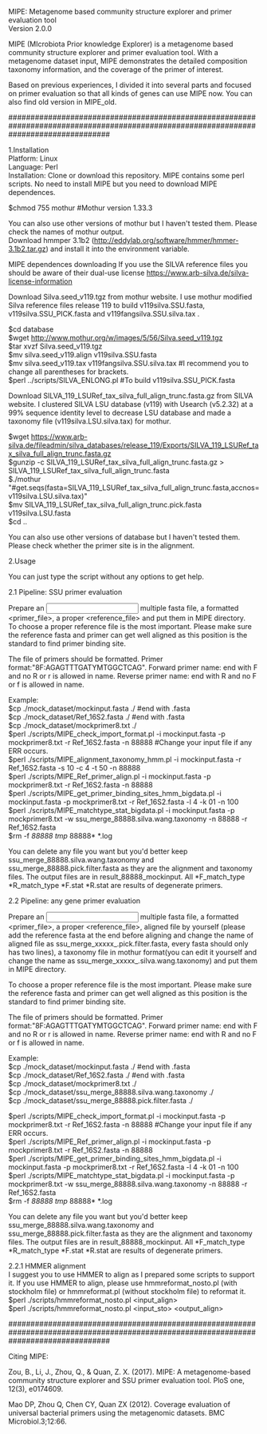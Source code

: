 MIPE: Metagenome based community structure explorer and primer evaluation tool  
Version 2.0.0  
  
MIPE (MIcrobiota Prior knowledge Explorer) is a metagenome based community structure explorer and primer evaluation tool. With a metagenome dataset input, MIPE demonstrates the detailed composition taxonomy information, and the coverage of the primer of interest.  

Based on previous experiences, I divided it into several parts and focused on primer evaluation so that all kinds of genes can use MIPE now. You can also find old version in MIPE_old.  

#######################################################################################################################################  

1.Installation  
Platform: Linux  
Language: Perl  
Installation: Clone or download this repository. MIPE contains some perl scripts. No need to install MIPE but you need to download MIPE dependences.  
  
$chmod 755 mothur #Mothur version 1.33.3  
  
You can also use other versions of mothur but I haven't tested them. Please check the names of mothur output.  
Download hmmper 3.1b2 (http://eddylab.org/software/hmmer/hmmer-3.1b2.tar.gz) and install it into the environment variable.  

MIPE dependences downloading If you use the SILVA reference files you should be aware of their dual-use license https://www.arb-silva.de/silva-license-information  

Download Silva.seed_v119.tgz from mothur website. I use mothur modified Silva reference files release 119 to build v119silva.SSU.fasta, v119silva.SSU_PICK.fasta and v119fangsilva.SSU.silva.tax .  

$cd database  
$wget http://www.mothur.org/w/images/5/56/Silva.seed_v119.tgz  
$tar xvzf Silva.seed_v119.tgz  
$mv silva.seed_v119.align v119silva.SSU.fasta  
$mv silva.seed_v119.tax v119fangsilva.SSU.silva.tax #I recommend you to change all parentheses for brackets.  
$perl ../scripts/SILVA_ENLONG.pl #To build v119silva.SSU_PICK.fasta  

Download SILVA_119_LSURef_tax_silva_full_align_trunc.fasta.gz from SILVA website. I clustered SILVA LSU database (v119) with Usearch (v5.2.32) at a 99% sequence identity level to decrease LSU database and made a taxonomy file (v119silva.LSU.silva.tax) for mothur.  
  
$wget https://www.arb-silva.de/fileadmin/silva_databases/release_119/Exports/SILVA_119_LSURef_tax_silva_full_align_trunc.fasta.gz  
$gunzip -c SILVA_119_LSURef_tax_silva_full_align_trunc.fasta.gz > SILVA_119_LSURef_tax_silva_full_align_trunc.fasta  
$./mothur "#get.seqs(fasta=SILVA_119_LSURef_tax_silva_full_align_trunc.fasta,accnos=v119silva.LSU.silva.tax)"  
$mv SILVA_119_LSURef_tax_silva_full_align_trunc.pick.fasta v119silva.LSU.fasta   
$cd ..  

You can also use other versions of database but I haven't tested them. Please check whether the primer site is in the alignment.  
  
  
2.Usage  

You can just type the script without any options to get help.  
  
2.1 Pipeline: SSU primer evaluation  

Prepare an <input> multiple fasta file, a formatted <primer_file>, a proper <reference_file> and put them in MIPE directory.  
To choose a proper reference file is the most important. Please make sure the reference fasta and primer can get well aligned as this position is the standard to find primer binding site.     
  
The file of primers should be formatted. Primer format:"8F:AGAGTTTGATYMTGGCTCAG". Forward primer name: end with F and no R or r is allowed in name. Reverse primer name: end with R and no F or f is allowed in name.    
  
Example:  
$cp ./mock_dataset/mockinput.fasta ./ #end with .fasta  
$cp ./mock_dataset/Ref_16S2.fasta ./ #end with .fasta   
$cp ./mock_dataset/mockprimer8.txt ./  
$perl ./scripts/MIPE_check_import_format.pl -i mockinput.fasta -p mockprimer8.txt -r Ref_16S2.fasta -n 88888 #Change your input file if any ERR occurs.  
$perl ./scripts/MIPE_alignment_taxonomy_hmm.pl -i mockinput.fasta -r Ref_16S2.fasta -s 10 -c 4 -t 50 -n 88888  
$perl ./scripts/MIPE_Ref_primer_align.pl -i mockinput.fasta -p mockprimer8.txt -r Ref_16S2.fasta -n 88888  
$perl ./scripts/MIPE_get_primer_binding_sites_hmm_bigdata.pl -i mockinput.fasta -p mockprimer8.txt -r Ref_16S2.fasta -l 4 -k 01 -n 100  
$perl ./scripts/MIPE_matchtype_stat_bigdata.pl -i mockinput.fasta -p mockprimer8.txt -w ssu_merge_88888.silva.wang.taxonomy -n 88888 -r Ref_16S2.fasta  
$rm -f *88888* *tmp* 88888* *.log   

You can delete any file you want but you'd better keep ssu_merge_88888.silva.wang.taxonomy and ssu_merge_88888.pick.filter.fasta as they are the alignment and taxonomy files. The output files are in result_88888_mockinput. All *F_match_type *R_match_type *F.stat *R.stat are results of degenerate primers.  
  
2.2 Pipeline: any gene primer evaluation  
  
Prepare an <input> multiple fasta file, a formatted <primer_file>, a proper <reference_file>, aligned file by yourself (please add the reference fasta at the end before aligning and change the name of aligned file as ssu_merge_xxxxx_.pick.filter.fasta, every fasta should only has two lines), a taxonomy file in mothur format(you can edit it yourself and change the name as ssu_merge_xxxxx_.silva.wang.taxonomy) and put them in MIPE directory.  
  
To choose a proper reference file is the most important. Please make sure the reference fasta and primer can get well aligned as this position is the standard to find primer binding site.   
  
The file of primers should be formatted. Primer format:"8F:AGAGTTTGATYMTGGCTCAG". Forward primer name: end with F and no R or r is allowed in name. Reverse primer name: end with R and no F or f is allowed in name.  
  
Example:  
$cp ./mock_dataset/mockinput.fasta ./ #end with .fasta  
$cp ./mock_dataset/Ref_16S2.fasta ./ #end with .fasta   
$cp ./mock_dataset/mockprimer8.txt ./  
$cp ./mock_dataset/ssu_merge_88888.silva.wang.taxonomy  ./  
$cp ./mock_dataset/ssu_merge_88888.pick.filter.fasta ./  
  
$perl ./scripts/MIPE_check_import_format.pl -i mockinput.fasta -p mockprimer8.txt -r Ref_16S2.fasta -n 88888 #Change your input file if any ERR occurs.  
$perl ./scripts/MIPE_Ref_primer_align.pl -i mockinput.fasta -p mockprimer8.txt -r Ref_16S2.fasta -n 88888  
$perl ./scripts/MIPE_get_primer_binding_sites_hmm_bigdata.pl -i mockinput.fasta -p mockprimer8.txt -r Ref_16S2.fasta -l 4 -k 01 -n 100  
$perl ./scripts/MIPE_matchtype_stat_bigdata.pl -i mockinput.fasta -p mockprimer8.txt -w ssu_merge_88888.silva.wang.taxonomy -n 88888 -r Ref_16S2.fasta  
$rm -f *88888* *tmp* 88888* *.log   

You can delete any file you want but you'd better keep ssu_merge_88888.silva.wang.taxonomy and ssu_merge_88888.pick.filter.fasta as they are the alignment and taxonomy files. The output files are in result_88888_mockinput. All *F_match_type *R_match_type *F.stat *R.stat are results of degenerate primers.  
  
2.2.1 HMMER alignment  
I suggest you to use HMMER to align as I prepared some scripts to support it. If you use HMMER to align, please use hmmreformat_nosto.pl (with stockholm file) or hmmreformat.pl (without stockholm file) to reformat it.  
$perl ./scripts/hmmreformat_nosto.pl <input_align> <output>  
$perl ./scripts/hmmreformat_nosto.pl <input_sto> <output_align> <output>  
  

#######################################################################################################################################
  
Citing MIPE:   
  
Zou, B., Li, J., Zhou, Q., & Quan, Z. X. (2017). MIPE: A metagenome-based community structure explorer and SSU primer evaluation tool. PloS one, 12(3), e0174609.  
  
Mao DP, Zhou Q, Chen CY, Quan ZX (2012). Coverage evaluation of universal bacterial primers using the metagenomic datasets. BMC Microbiol.3;12:66.  

